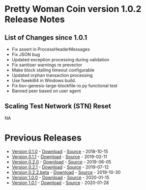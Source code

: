# Pretty Woman Coin version 1.0.2 Release Notes

## List of Changes since 1.0.1
* Fix assert in ProcessHeaderMessages
* Fix JSON bug
* Updated exception processing during validation
* Fix sanitiser warnings re prevector
* Make block stalling timeout configurable
* Updated orphan transaction processing
* Use fseeki64 in Windows build.
* Fix bsv-genesis-large-blockfile-io.py functional test
* Banned peer based on user agent

## Scaling Test Network (STN) Reset
NA

# Previous Releases
* [Version 0.1.0](release-notes-v0.1.0.md) - [Download](https://download.prettywomancoin.io/prettywomancoin/0.1.0/) - [Source](https://github.com/prettywomancoin-sv/prettywomancoin-sv/tree/v0.1.0) - 2018-10-15
* [Version 0.1.1](release-notes-v0.1.1.md) - [Download](https://download.prettywomancoin.io/prettywomancoin/0.1.1/) - [Source](https://github.com/prettywomancoin-sv/prettywomancoin-sv/tree/v0.1.1) - 2019-02-11
* [Version 0.2.0](release-notes-v0.2.0.md) - [Download](https://download.prettywomancoin.io/prettywomancoin/0.2.0/) - [Source](https://github.com/prettywomancoin-sv/prettywomancoin-sv/tree/v0.2.0) - 2019-06-05
* [Version 0.2.1](release-notes-v0.2.1.md) - [Download](https://download.prettywomancoin.io/prettywomancoin/0.2.1/) - [Source](https://github.com/prettywomancoin-sv/prettywomancoin-sv/tree/v0.2.1) - 2019-07-12
* [Version 0.2.2.beta](release-notes-v0.2.2-beta.md) - [Download](https://download.prettywomancoin.io/prettywomancoin/0.2.2.beta/) - [Source](https://github.com/prettywomancoin-sv/prettywomancoin-sv/tree/v0.2.2.beta) - 2019-10-30
* [Version 1.0.0](release-notes-v1.0.0.md) - [Download](https://download.prettywomancoin.io/prettywomancoin/1.0.0/) - [Source](https://github.com/prettywomancoin-sv/prettywomancoin-sv/tree/v1.0.0) - 2020-01-15
* [Version 1.0.1](release-notes-v1.0.1.md) - [Download](https://download.prettywomancoin.io/prettywomancoin/1.0.1/) - [Source](https://github.com/prettywomancoin-sv/prettywomancoin-sv/tree/v1.0.1) - 2020-01-28
